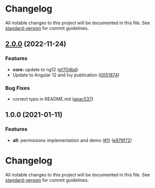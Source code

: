 # Changelog

All notable changes to this project will be documented in this file. See [standard-version](https://github.com/conventional-changelog/standard-version) for commit guidelines.

## [2.0.0](https://github.com/ng-web-apis/permissions/compare/v1.0.0...v2.0.0) (2022-11-24)

### Features

-   **core:** update to ng12 ([ef704bd](https://github.com/ng-web-apis/permissions/commit/ef704bd147bf46f2594f01a3d24457dd0a6ed6ab))
-   Update to Angular 12 and Ivy publication ([0051874](https://github.com/ng-web-apis/permissions/commit/00518745341aa78ad5e04f521942cd64471a0578))

### Bug Fixes

-   correct typo in README.md ([aeac537](https://github.com/ng-web-apis/permissions/commit/aeac537e73445e8417d038ec4f25dfc2e1cfe31e))

## 1.0.0 (2021-01-11)

### Features

-   **all:** permissions implementation and demo ([#1](https://github.com/ng-web-apis/permissions/issues/1)) ([e979f72](https://github.com/ng-web-apis/permissions/commit/e979f728c05ec7e145bc8fd23b3a6f0ffda2ad4c))

# Changelog

All notable changes to this project will be documented in this file. See [standard-version](https://github.com/conventional-changelog/standard-version) for commit guidelines.
